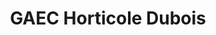 ---
title: "GAEC Horticole Dubois"
url: /olivet/gaec-horticole-dubois/
shop: centre de jardinage
---